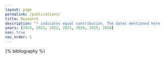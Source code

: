 ```yaml
---
layout: page
permalink: /publications/
title: Research
description: "* indicates equal contribution. The dates mentioned here indicate when the preprint arrived."
years: [2024, 2023, 2022, 2021, 2020, 2019, 2018]
nav: true
nav_order: 1
---
```


<!-- _pages/publications.md -->
<div class="publications">

{% bibliography %}

</div>
